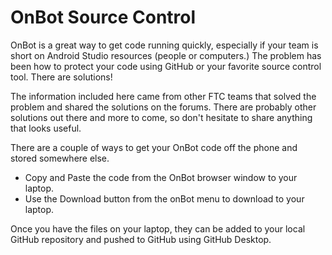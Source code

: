 # OnBot Source Control

OnBot is a great way to get code running quickly, especially if your team is short on Android Studio resources (people or computers.) The problem has been how to protect your code using GitHub or your favorite source control tool. There are solutions!

The information included here came from other FTC teams that solved the problem and shared the solutions on the forums. There are probably other solutions out there and more to come, so don't hesitate to share anything that looks useful.

There are a couple of ways to get your OnBot code off the phone and stored somewhere else.

- Copy and Paste the code from the OnBot browser window to your laptop.
- Use the Download button from the onBot menu to download to your laptop.

Once you have the files on your laptop, they can be added to your local GitHub repository and pushed to GitHub using GitHub Desktop.


